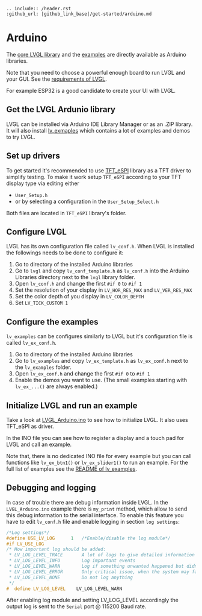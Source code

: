 ```eval_rst
.. include:: /header.rst 
:github_url: |github_link_base|/get-started/arduino.md
```

# Arduino

The [core LVGL library](https://github.com/lvgl/lvgl) and the [examples](https://github.com/lvgl/lv_examples) are directly available as Arduino libraries.

Note that you need to choose a powerful enough board to run LVGL and your GUI.  See the [requirements of LVGL](https://docs.lvgl.io/latest/en/html/intro/index.html#requirements). 

For example ESP32 is a good candidate to create your UI with LVGL.


## Get the LVGL Ardunio library

LVGL can be installed via Arduino IDE Library Manager or as an .ZIP library.
It will also install [lv_exmaples](https://github.com/lvgl/lv_examples) which contains a lot of examples and demos to try LVGL.

## Set up drivers

To get started it's recommended to use [TFT_eSPI](https://github.com/Bodmer/TFT_eSPI) library as a TFT driver to simplify testing. 
To make it work setup `TFT_eSPI` according to your TFT display type via editing either
- `User_Setup.h` 
- or by selecting a configuration in the `User_Setup_Select.h`

Both files are located in `TFT_eSPI` library's folder.

## Configure LVGL

LVGL has its own configuration file called `lv_conf.h`. When LVGL is installed the followings needs to be done to configure it:
1. Go to directory of the installed Arduino libraries
2. Go to `lvgl` and copy `lv_conf_template.h` as `lv_conf.h` into the Arduino Libraries directory next to the `lvgl` library folder.
3. Open `lv_conf.h` and change the first `#if 0` to `#if 1`
4. Set the resolution of your display in `LV_HOR_RES_MAX` and `LV_VER_RES_MAX`
5. Set the color depth of you display in `LV_COLOR_DEPTH`
6. Set `LV_TICK_CUSTOM 1`

## Configure the examples
`lv_examples` can be configures similarly to LVGL but it's configuration file is called `lv_ex_conf.h`. 
1. Go to directory of the installed Arduino libraries
2. Go to `lv_examples` and copy `lv_ex_template.h` as `lv_ex_conf.h` next to the `lv_examples` folder.
3. Open `lv_ex_conf.h` and change the first `#if 0` to `#if 1`
4. Enable the demos you want to use. (The small examples starting with `lv_ex_...()` are always enabled.)

## Initialize LVGL and run an example

Take a look at [LVGL_Arduino.ino](https://github.com/lvgl/lvgl/blob/master/examples/LVGL_Arduino.ino) to see how to initialize LVGL.
It also uses TFT_eSPI as driver.

In the INO file you can see how to register a display and a touch pad for LVGL and call an example.

Note that, there is no dedicated INO file for every example but you can call functions like `lv_ex_btn1()` or `lv_ex_slider1()` to run an example.
For the full list of examples see the [README of lv_examples](https://github.com/lvgl/lv_examples/blob/master/README.md).

## Debugging and logging

In case of trouble there are debug information inside LVGL. 
In the `LVGL_Arduino.ino` example there is `my_print` method, which allow to send this debug information to the serial interface. 
To enable this feature you have to edit `lv_conf.h` file and enable logging in section `log settings`:

```c
/*Log settings*/
#define USE_LV_LOG      1   /*Enable/disable the log module*/
#if LV_USE_LOG
/* How important log should be added:
 * LV_LOG_LEVEL_TRACE       A lot of logs to give detailed information
 * LV_LOG_LEVEL_INFO        Log important events
 * LV_LOG_LEVEL_WARN        Log if something unwanted happened but didn't cause a problem
 * LV_LOG_LEVEL_ERROR       Only critical issue, when the system may fail
 * LV_LOG_LEVEL_NONE        Do not log anything
 */
#  define LV_LOG_LEVEL    LV_LOG_LEVEL_WARN
```

After enabling log module and setting LV_LOG_LEVEL accordingly the output log is sent to the `Serial` port @ 115200 Baud rate.

